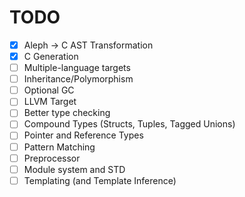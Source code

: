 # TODO #
- [X] Aleph -> C AST Transformation
- [X] C Generation
- [ ] Multiple-language targets
- [ ] Inheritance/Polymorphism
- [ ] Optional GC
- [ ] LLVM Target
- [ ] Better type checking
- [ ] Compound Types (Structs, Tuples, Tagged Unions)
- [ ] Pointer and Reference Types
- [ ] Pattern Matching
- [ ] Preprocessor
- [ ] Module system and STD
- [ ] Templating (and Template Inference)
